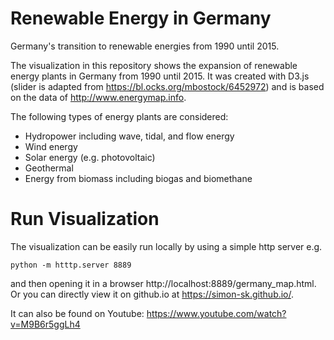 # Renewable Energy in Germany

Germany's transition to renewable energies from 1990 until 2015.

The visualization in this repository shows the expansion of renewable energy plants in Germany from 1990 until 2015. It was created with D3.js (slider is adapted from https://bl.ocks.org/mbostock/6452972) and is based on the data of http://www.energymap.info.

The following types of energy plants are considered:

- Hydropower including wave, tidal, and flow energy
- Wind energy
- Solar energy (e.g. photovoltaic)
- Geothermal
- Energy from biomass including biogas and biomethane

# Run Visualization
The visualization can be easily run locally by using a simple http server e.g.
```
python -m htttp.server 8889
```
and then opening it in a browser http://localhost:8889/germany_map.html. Or you can directly view it on github.io at https://simon-sk.github.io/.

It can also be found on Youtube: https://www.youtube.com/watch?v=M9B6r5ggLh4
